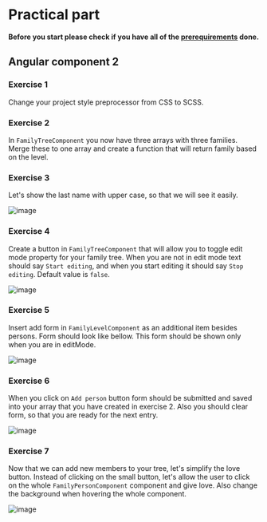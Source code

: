 # Practical part

**Before you start please check if you have all of the [prerequirements](https://github.com/ng-slo/workshop/tree/master/08-component2#prerequirements) done.**

## Angular component 2

### Exercise 1
Change your project style preprocessor from CSS to SCSS.

### Exercise 2
In `FamilyTreeComponent` you now have three arrays with three families. Merge these to one array and create a function that will return family based on the level.

### Exercise 3
Let's show the last name with upper case, so that we will see it easily.

![image](https://cloud.githubusercontent.com/assets/9574457/25848831/650bc98c-34bc-11e7-922c-a9ca12e29102.png)

### Exercise 4
Create a button in `FamilyTreeComponent` that will allow you to toggle edit mode property for your family tree. When you are not in edit mode text should say `Start editing`, and when you start editing it should say `Stop editing`. Default value is `false`.

![image](https://cloud.githubusercontent.com/assets/9574457/25847844/191a6776-34b8-11e7-9c54-f8dd705c4bba.png)

### Exercise 5
Insert add form in `FamilyLevelComponent` as an additional item besides persons. Form should look like bellow. This form should be shown only when you are in editMode.

![image](https://cloud.githubusercontent.com/assets/9574457/25848647/93a83e8e-34bb-11e7-9e5e-2bc3d1e2a36e.png)

### Exercise 6
When you click on `Add person` button form should be submitted and saved into your array that you have created in exercise 2. Also you should clear form, so that you are ready for the next entry.

![image](https://cloud.githubusercontent.com/assets/9574457/25848687/be1a4a2c-34bb-11e7-83c7-3ab781375455.png)

### Exercise 7
Now that we can add new members to your tree, let's simplify the love button. Instead of clicking on the small button, let's allow the user to click on the whole `FamilyPersonComponent` component and give love. Also change the background when hovering the whole component.

![image](https://cloud.githubusercontent.com/assets/9574457/25848791/2aac92ee-34bc-11e7-80df-e0315ccf933b.png)